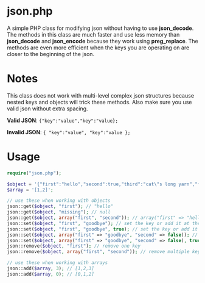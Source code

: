 # json.php

A simple PHP class for modifying json without having to use **json_decode**. The methods in this class are much faster and use less memory than **json_decode** and **json_encode** because they work using **preg_replace**. The methods are even more efficient when the keys you are operating on are closer to the beginning of the json.

# Notes
This class does not work with multi-level complex json structures because nested keys and objects will trick these methods. Also make sure you use valid json without extra spacing.

**Valid JSON**: ```{"key":"value","key":"value};```

**Invalid JSON**: ```{ "key":"value", "key":"value };```

# Usage

```php
require("json.php");

$object = '{"first":"hello","second":true,"third":"cat\"s long yarn","fourth":22}';
$array = '[1,2]';

// use these when working with objects
json::get($object, "first"); // "hello"
json::get($object, "missing"); // null
json::get($object, array("first", "second")); // array("first" => "hello", "second" => true );
json::set($object, "first", "goodbye"); // set the key or add it at the end
json::set($object, "first", "goodbye", true); // set the key or add it at the beginning 
json::set($object, array("first" => "goodbye", "second" => false)); // set multiple keys to the end
json::set($object, array("first" => "goodbye", "second" => false), true); // set multiple keys to the beginning
json::remove($object, "first"); // remove one key
json::remove($object, array("first", "second")); // remove multiple keys

// use these when working with arrays
json::add($array, 3); // [1,2,3]
json::add($array, 0); // [0,1,2]
```
